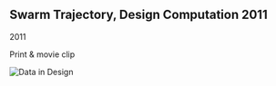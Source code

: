 ## Swarm Trajectory, Design Computation 2011

2011

Print & movie clip

![Data in Design](https://namjulee.github.io/njs-lab-public/project/2011-swarm-trajectory-visual-work/2011-swarm-trajectory-visual-work.jpg)